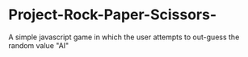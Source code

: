 # Project-Rock-Paper-Scissors-
A simple javascript game in which the user attempts to out-guess the random value "AI"
